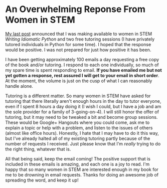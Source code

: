 # An Overwhelming Reponse From Women in STEM

[My last post](http://www.jeffknupp.com/blog/2014/04/25/in-support-of-female-engineers) announced that I was making available to women in STEM *Writing Idiomatic Python* and two free tutoring sessions (I have privately tutored individuals in Python for some time). I hoped that the response would be positive. I was not prepared for just how positive it has been.
<!--more-->
I have been getting approximately 100 emails a day requesting a free copy of the
book and/or tutoring. I respond to each one individually, so much of my spare
time is spent responding to email. **If you have emailed me but not yet gotten a response, rest assured I will get to your email in short order**. At the moment, the volume is just on the cusp of what I can reasonably handle alone.

Tutoring is a different matter. So many women in STEM have asked for tutoring
that there literally aren't enough hours in the day to tutor everyone, even if I
spent 8 hours a day doing it (I wish I could, but I have a job and am the sole
provider for a family of 3-going-on-4). I will still honor the offer of
tutoring, but it may need to be tweaked a bit and become group sessions. These
would be Google+ Hangouts where you could come, ask me to explain a topic or
help with a problem, and listen to the issues of others (almost like office
hours). Honestly, I hate that I may have to do it this way, but I've already 
halted all of my existing tutoring partly because of the number of requests I received.
Just please know that I'm *really* trying to do the right thing, whatever that is.

All that being said, keep the email coming! The positive support that is
included in these emails is amazing, and each one is a joy to read. I'm happy
that so many women in STEM are interested enough in my book for me to be
drowning in email requests. Thanks for doing an awesome job of spreading the
word, and keep it up! 
